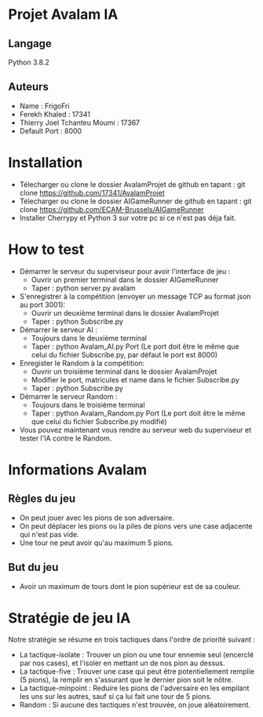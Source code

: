# Projet Avalam IA
## Langage 
Python 3.8.2

## Auteurs  
- Name : FrigoFri
- Ferekh Khaled : 17341
- Thierry Joel Tchanteu Moumi : 17367
- Default Port : 8000

# Installation
- Télecharger ou clone le dossier AvalamProjet de github en tapant :
    git clone https://github.com/17341/AvalamProjet
- Télecharger ou clone le dossier AIGameRunner de github en tapant :
    git clone https://github.com/ECAM-Brussels/AIGameRunner
- Installer Cherrypy et Python 3 sur votre pc si ce n'est pas déja fait.

# How to test 
- Démarrer le serveur du superviseur pour avoir l'interface de jeu :
    - Ouvrir un premier terminal dans le dossier AIGameRunner
    - Taper : python server.py avalam
- S'enregistrer à la compétition (envoyer un message TCP au format json au port 3001): 
    - Ouvrir un deuxième terminal dans le dossier AvalamProjet 
    - Taper : python Subscribe.py 
- Démarrer le serveur AI :
    - Toujours dans le deuxième terminal 
    - Taper : python Avalam_AI.py Port 
   (Le port doit être le même que celui du fichier Subscribe.py, par défaut le port est 8000) 
- Enregister le Random à la compétition:
    - Ouvrir un troisième terminal dans le dossier AvalamProjet 
    - Modifier le port, matricules et name dans le fichier Subscribe.py
    - Taper : python Subscribe.py 
- Démarrer le serveur Random  :
   - Toujours dans le troisième terminal 
   - Taper : python Avalam_Random.py Port 
    (Le port doit être le même que celui du fichier Subscribe.py modifié) 
- Vous pouvez maintenant vous rendre au serveur web du superviseur et tester l'IA contre le Random.
# Informations Avalam 

## Règles du jeu  
- On peut jouer avec les pions de son adversaire.
- On peut déplacer les pions ou la piles de pions vers une case adjacente qui n'est pas vide.
- Une tour ne peut avoir qu'au maximum 5 pions.

## But du jeu
- Avoir un maximum de tours dont le pion supérieur est de sa couleur.

# Stratégie de jeu IA
Notre stratégie se résume en trois tactiques dans l'ordre de priorité suivant : 
- La tactique-isolate  : Trouver un pion ou une tour ennemie seul (encerclé par nos cases), et l'isoler en mettant un de nos pion au dessus.
- La tactique-five     : Trouver une case qui peut être potentiellement remplie (5 pions), la remplir en s'assurant que le dernier pion soit le nôtre.
- La tactique-minpoint : Reduire les pions de l'adversaire en les empilant les uns sur les autres, sauf si ça lui fait une tour de 5 pions.
- Random : Si aucune des tactiques n'est trouvée, on joue aléatoirement.



